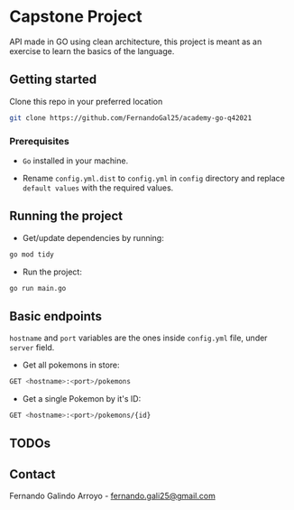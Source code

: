 # Capstone Project

API made in GO using clean architecture, this project is meant as an exercise to learn the basics of the language.

## Getting started

Clone this repo in your preferred location

``` bash
git clone https://github.com/FernandoGal25/academy-go-q42021
```

### Prerequisites

- `Go` installed in your machine.

- Rename `config.yml.dist` to `config.yml` in `config` directory and replace `default values` with the required values.

## Running the project

- Get/update dependencies by running:

``` bash
go mod tidy
```

- Run the project:

``` bash
go run main.go
```

## Basic endpoints

`hostname` and `port` variables are the ones inside `config.yml` file, under `server` field.

- Get all pokemons in store:

``` bash
GET <hostname>:<port>/pokemons
```

- Get a single Pokemon by it's ID:

``` bash
GET <hostname>:<port>/pokemons/{id}
```

## TODOs

## Contact

Fernando Galindo Arroyo - fernando.gali25@gmail.com